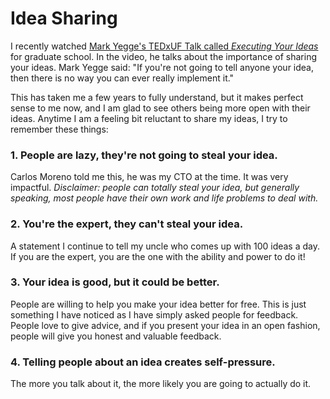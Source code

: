 # Idea Sharing

I recently watched [Mark Yegge's TEDxUF Talk called *Executing Your Ideas*](https://youtu.be/ar9hRKYqhus) for graduate school. In the video, he talks about the importance of sharing your ideas. Mark Yegge said: "If you're not going to tell anyone your idea, then there is no way you can ever really implement it."

This has taken me a few years to fully understand, but it makes perfect sense to me now, and I am glad to see others being more open with their ideas. Anytime I am a feeling bit reluctant to share my ideas, I try to remember these things:

### 1. People are lazy, they're not going to steal your idea.
Carlos Moreno told me this, he was my CTO at the time. It was very impactful. *Disclaimer: people can totally steal your idea, but generally speaking, most people have their own work and life problems to deal with.*

### 2. You're the expert, they can't steal your idea.
A statement I continue to tell my uncle who comes up with 100 ideas a day. If you are the expert, you are the one with the ability and power to do it!

### 3. Your idea is good, but it could be better.
People are willing to help you make your idea better for free. This is just something I have noticed as I have simply asked people for feedback. People love to give advice, and if you present your idea in an open fashion, people will give you honest and valuable feedback.

### 4. Telling people about an idea creates self-pressure.
The more you talk about it, the more likely you are going to actually do it.

